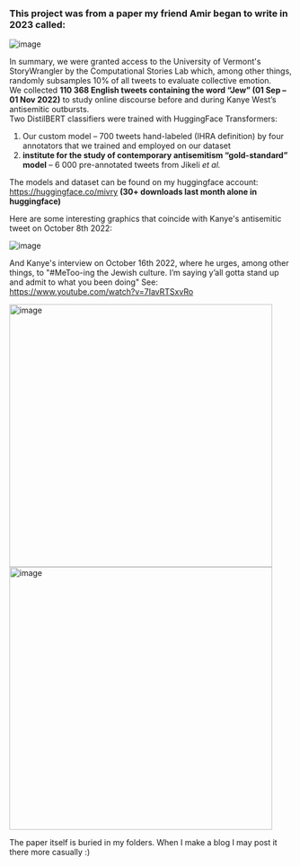### This project was from a paper my friend Amir began to write in 2023 called:

![image](https://github.com/user-attachments/assets/491a65b1-f895-4bcc-a611-4ed42eb01907)

In summary, we were granted access to the University of Vermont's StoryWrangler by the Computational Stories Lab which, among other things,  randomly subsamples 10% of all tweets to evaluate collective emotion.  
We collected **110 368 English tweets containing the word “Jew” (01 Sep – 01 Nov 2022)** to study online discourse before and during Kanye West’s antisemitic outbursts.  
Two DistilBERT classifiers were trained with HuggingFace Transformers:

1. Our custom model – 700 tweets hand-labeled (IHRA definition) by four annotators that we trained and employed on our dataset  
2. **institute for the study of contemporary antisemitism “gold-standard” model** – 6 000 pre-annotated tweets from Jikeli *et al.*  

The models and dataset can be found on my huggingface account: <https://huggingface.co/mivry> **(30+ downloads last month alone in huggingface)**

Here are some interesting graphics that coincide with Kanye's antisemitic tweet on October 8th 2022:  

![image](https://github.com/user-attachments/assets/26ff19b3-3b07-4b64-87c0-1bb40fb03843)

And Kanye's interview on October 16th 2022, where he urges, among other things, to "#MeToo-ing the Jewish culture. I’m saying y’all gotta stand up and admit to what you been doing" See:  
<https://www.youtube.com/watch?v=7IavRTSxvRo>

<img width="468" alt="image" src="https://github.com/user-attachments/assets/6223b26a-57c3-44a1-a164-77cc4b8aa4d9" />

<img width="468" alt="image" src="https://github.com/user-attachments/assets/e32715d2-c752-43aa-86bc-97a16986fff1" />


The paper itself is buried in my folders. When I make a blog I may post it there more casually :)
